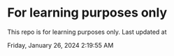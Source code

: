 # For learning purposes only
This repo is for learning purposes only.
Last updated at

Friday, January 26, 2024 2:19:55 AM

